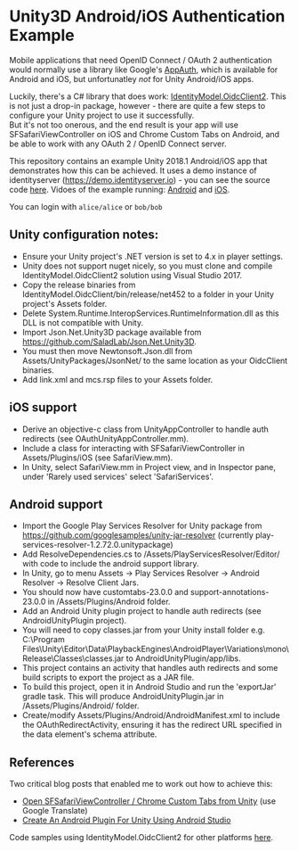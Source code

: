 # Unity3D Android/iOS Authentication Example

Mobile applications that need OpenID Connect / OAuth 2 authentication would normally use a library like Google's [AppAuth](https://github.com/openid/AppAuth-Android), which is available for Android and iOS, but unfortunatley *not* for Unity Android/iOS apps.

Luckily, there's a C# library that does work: [IdentityModel.OidcClient2](https://github.com/IdentityModel/IdentityModel.OidcClient2).  This is not just a drop-in package, however - there are quite a few steps to configure your Unity project to use it successfully.  
But it's not too onerous, and the end result is your app will use SFSafariViewController on iOS and Chrome Custom Tabs on Android, and be able to work with any OAuth 2 / OpenID Connect server.

This repository contains an example Unity 2018.1 Android/iOS app that demonstrates how this can be achieved.  It uses a demo instance of identityserver (https://demo.identityserver.io) - you can see the source code [here](https://github.com/IdentityServer/IdentityServer4.Demo). Vidoes of the example running: [Android](https://codenature.info/pub/unityauth/android-identitymodel-unity-sample.mp4) and [iOS](https://codenature.info/pub/unityauth/iphone-identitymodel-unity-sample.mp4).

You can login with `alice/alice` or `bob/bob`

## Unity configuration notes:

* Ensure your Unity project's .NET version is set to 4.x in player settings.
* Unity does not support nuget nicely, so you must clone and compile IdentityModel.OidcClient2 solution using Visual Studio 2017.
* Copy the release binaries from IdentityModel.OidcClient/bin/release/net452 to a folder in your Unity project's Assets folder.
* Delete System.Runtime.InteropServices.RuntimeInformation.dll as this DLL is not compatible with Unity.  
* Import Json.Net.Unity3D package available from https://github.com/SaladLab/Json.Net.Unity3D.
* You must then move Newtonsoft.Json.dll from Assets/UnityPackages/JsonNet/ to the same location as your OidcClient binaries.
* Add link.xml and mcs.rsp files to your Assets folder.

## iOS support

* Derive an objective-c class from UnityAppController to handle auth redirects (see OAuthUnityAppController.mm).
* Include a class for interacting with SFSafariViewController in Assets/Plugins/iOS (see SafariView.mm).
* In Unity, select SafariView.mm in Project view, and in Inspector pane, under 'Rarely used services' select 'SafariServices'.

## Android support

* Import the Google Play Services Resolver for Unity package from https://github.com/googlesamples/unity-jar-resolver
 (currently play-services-resolver-1.2.72.0.unitypackage)
* Add ResolveDependencies.cs to /Assets/PlayServicesResolver/Editor/ with code to include the android support library.
* In Unity, go to menu Assets -> Play Services Resolver -> Android Resolver -> Resolve Client Jars.
* You should now have customtabs-23.0.0 and support-annotations-23.0.0 in /Assets/Plugins/Android folder.
* Add an Android Unity plugin project to handle auth redirects (see AndroidUnityPlugin project).
* You will need to copy classes.jar from your Unity install folder e.g. C:\Program Files\Unity\Editor\Data\PlaybackEngines\AndroidPlayer\Variations\mono\Release\Classes\classes.jar to AndroidUnityPlugin/app/libs.
* This project contains an activity that handles auth redirects and some build scripts to export the project as a JAR file.
* To build this project, open it in Android Studio and run the 'exportJar' gradle task.  This will produce AndroidUnityPlugin.jar in /Assets/Plugins/Android/ folder.
* Create/modify Assets/Plugins/Android/AndroidManifest.xml to include the OAuthRedirectActivity, ensuring it has the redirect URL specified in the data element's schema attribute.

## References

Two critical blog posts that enabled me to work out how to achieve this:

* [Open SFSafariViewController / Chrome Custom Tabs from Unity](https://qiita.com/lucifuges/items/b17d602417a9a249689f) (use Google Translate)
* [Create An Android Plugin For Unity Using Android Studio](http://www.thegamecontriver.com/2015/04/android-plugin-unity-android-studio.html)

Code samples using IdentityModel.OidcClient2 for other platforms [here](https://github.com/IdentityModel/IdentityModel.OidcClient.Samples).